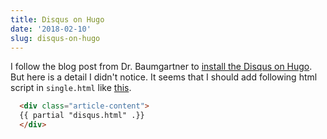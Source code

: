 ```yaml
---
title: Disqus on Hugo
date: '2018-02-10'
slug: disqus-on-hugo
---
```


I follow the blog post from Dr. Baumgartner to [install the Disqus on Hugo](https://portfolio.peter-baumgartner.net/2017/09/10/how-to-install-disqus-on-hugo/). But here is a detail I didn't notice. It seems that I should add following html script in `single.html` like [this](https://github.com/nanhung/nanhung.me/commit/767053ff6d37b868cad95d227c0cbaf5b3aebb13).

```html
  <div class="article-content">
  {{ partial "disqus.html" .}}
  </div>
```


